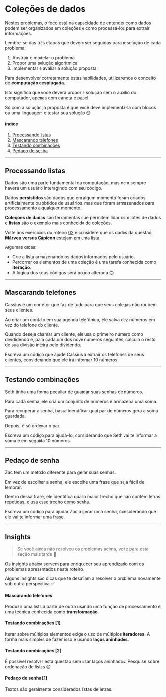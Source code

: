 # Coleções de dados

Nestes problemas, o foco está na capacidade de entender como dados podem ser organizados em coleções e como processá-los para extrair informações.

Lembre-se das três etapas que devem ser seguidas para resolução de cada problema:

1. Abstrair e modelar o problema
2. Propor uma solução algorítmica
3. Implementar e avaliar a solução proposta

Para desenvolver corretamente estas habilidades, utilizaremos o conceito de **computação desplugada**.

Isto significa que você deverá propor a solução sem o auxílio do computador, apenas com caneta e papel.

Só com a solução já proposta é que você deve implementá-la com blocos ou uma linguagem e testar sua solução 😏

#### Índice
1. [Processando listas](#processando-listas)
2. [Mascarando telefones](#mascarando-telefones)
3. [Testando combinações](#testando-combinações)
4. [Pedaço de senha](#pedaço-de-senha)

---

## Processando listas

Dados são uma parte fundamental da computação, mas nem sempre haverá um usuário interagindo com seu código.

Dados **persistidos** são dados que em algum momento foram criados artificialmente ou obtidos de usuários, mas que foram armazenados para processamento a qualquer momento.

**Coleções de dados** são ferramentas que permitem lidar com lotes de dados e **listas** são o exemplo mais conhecido de coleções.

Volte aos exercícios do roteiro [02](02.md) e considere que os dados da questão **Márveu versus Cápicon** estejam em uma lista.

Algumas dicas:
- Crie a lista armazenando os dados informados pelo usuário.
- Percorrer os elementos de uma coleção é uma tarefa conhecida como **iteração**.
- A lógica dos seus códigos será pouco alterada 🙃

---

## Mascarando telefones

Cassius é um corretor que faz de tudo para que seus colegas não roubem seus clientes.

Ao criar um contato em sua agenda telefônica, ele salva dez números em vez do telefone do cliente.

Quando deseja chamar um cliente, ele usa o primeiro número como divididendo e, para cada um dos nove números seguintes, calcula o resto de sua divisão inteira pelo dividendo.

Escreva um código que ajude Cassius a extrair os telefones de seus clientes, considerando que ele irá informar 10 números.

---

## Testando combinações

Seth tinha uma forma peculiar de guardar suas senhas de números.

Para cada senha, ele cria um conjunto de números e armazena uma soma. 

Para recuperar a senha, basta identificar qual par de números gera a soma guardada. 

Depois, é só ordenar o par.

Escreva um código para ajudá-lo, considerando que Seth vai te informar a soma e em seguida 10 números.

---

## Pedaço de senha

Zac tem um método diferente para gerar suas senhas.

Em vez de escolher a senha, ele escolhe uma frase que seja fácil de lembrar.

Dentro dessa frase, ele identifica qual o maior trecho que não contém letras repetidas, e usa esse trecho como senha.

Escreva um código para ajudar Zac a gerar uma senha, considerando que ele vai te informar uma frase.

---

## Insights

> Se você ainda não resolveu os problemas acima, volte para esta seção mais tarde 👻

Os insights abaixo servem para enriquecer seu aprendizado com os problemas apresentados neste roteiro.

Alguns insights são dicas que te desafiam a resolver o problema novamente sob outra perspectiva ✅ 

#### Mascarando telefones

Produzir uma lista a partir de outra usando uma função de processamento é uma técnica conhecida como **transformação**.

#### Testando combinações [1]

Iterar sobre múltiplos elementos exige o uso de múltiplos **iteradores**. A forma mais simples de fazer isso é usando **laços aninhados**.

#### Testando combinações [2]

É possível resolver esta questão sem usar laços aninhados. Pesquise sobre ordenação de listas 😉 

#### Pedaço de senha [1]

Textos são geralmente considerados listas de letras.
